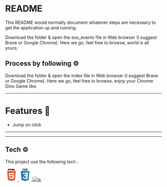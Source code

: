 # README

This README would normally document whatever steps are necessary to get the application up and running.

Download the folder & open the exo_events file in Web browser (I suggest Brave or Google Chrome). Here we go, feel free to browse, world is all yours.

## Process by following ⚙️

Download the folder & open the index file in Web browser (I suggest Brave or Google Chrome). 
    Here we go, feel free to browse, enjoy your Chrome Dino Game like.

<hr>

# Features 🧪

* Jump on click



<hr>
<hr>


## Tech ⚙️

<p align="left"> This project use the following tech : <br>



<a href="https://www.w3.org/html/" target="_blank" rel="noreferrer"> <img src="https://raw.githubusercontent.com/devicons/devicon/master/icons/html5/html5-original-wordmark.svg" alt="html5" width="40" height="40"/> </a>
<a href="https://www.w3schools.com/css/" target="_blank" rel="noreferrer"> <img src="https://raw.githubusercontent.com/devicons/devicon/master/icons/css3/css3-original-wordmark.svg" alt="css3" width="40" height="40"/> </a>
<a href="https://www.w3schools.com/js/" target="_blank" rel="noreferrer"> <img src="https://cdn.jsdelivr.net/gh/devicons/devicon/icons/javascript/javascript-original.svg" alt="js" width="40" height="40"/> </a>

</p>


